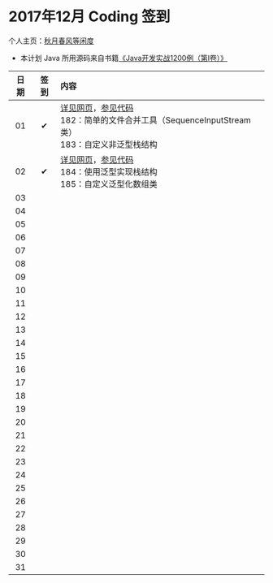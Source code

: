# 2017年12月 Coding 签到

个人主页：<a href="http://renkaigis.com/" target="_blank">秋月春风等闲度</a>

- 本计划 Java 所用源码来自书籍<a href="https://book.douban.com/subject/5417003/" target="_blank">《Java开发实战1200例（第Ⅰ卷）》</a>

| 日期 | 签到 | 内容 |
| :---: | :---: | :--- |
| 01 | ✔ | <a href="http://blog.renkaigis.com/KeepCoding/2017/12/01" target="_blank">详见网页</a>，<a href="https://github.com/renkaigis/KeepCoding/tree/master/2017/12/01" target="_blank">参见代码</a><br>182：简单的文件合并工具（SequenceInputStream 类）<br>183：自定义非泛型栈结构 |
| 02 | ✔ | <a href="http://blog.renkaigis.com/KeepCoding/2017/12/02" target="_blank">详见网页</a>，<a href="https://github.com/renkaigis/KeepCoding/tree/master/2017/12/02" target="_blank">参见代码</a><br>184：使用泛型实现栈结构<br>185：自定义泛型化数组类 |
| 03 |  | <a href="http://blog.renkaigis.com/KeepCoding/2017/12/03" target="_blank"></a><a href="https://github.com/renkaigis/KeepCoding/tree/master/2017/12/03" target="_blank"></a><br> |
| 04 |  | <a href="http://blog.renkaigis.com/KeepCoding/2017/12/04" target="_blank"></a><a href="https://github.com/renkaigis/KeepCoding/tree/master/2017/12/04" target="_blank"></a><br> |
| 05 |  | <a href="http://blog.renkaigis.com/KeepCoding/2017/12/05" target="_blank"></a><a href="https://github.com/renkaigis/KeepCoding/tree/master/2017/12/05" target="_blank"></a><br> |
| 06 |  | <a href="http://blog.renkaigis.com/KeepCoding/2017/12/06" target="_blank"></a><a href="https://github.com/renkaigis/KeepCoding/tree/master/2017/12/06" target="_blank"></a><br> |
| 07 |  | <a href="http://blog.renkaigis.com/KeepCoding/2017/12/07" target="_blank"></a><a href="https://github.com/renkaigis/KeepCoding/tree/master/2017/12/07" target="_blank"></a><br> |
| 08 |  | <a href="http://blog.renkaigis.com/KeepCoding/2017/12/08" target="_blank"></a><a href="https://github.com/renkaigis/KeepCoding/tree/master/2017/12/08" target="_blank"></a><br> |
| 09 |  | <a href="http://blog.renkaigis.com/KeepCoding/2017/12/09" target="_blank"></a><a href="https://github.com/renkaigis/KeepCoding/tree/master/2017/12/09" target="_blank"></a><br> |
| 10 |  | <a href="http://blog.renkaigis.com/KeepCoding/2017/12/10" target="_blank"></a><a href="https://github.com/renkaigis/KeepCoding/tree/master/2017/12/10" target="_blank"></a><br> |
| 11 |  | <a href="http://blog.renkaigis.com/KeepCoding/2017/12/11" target="_blank"></a><a href="https://github.com/renkaigis/KeepCoding/tree/master/2017/12/11" target="_blank"></a><br> |
| 12 |  | <a href="http://blog.renkaigis.com/KeepCoding/2017/12/12" target="_blank"></a><a href="https://github.com/renkaigis/KeepCoding/tree/master/2017/12/12" target="_blank"></a><br> |
| 13 |  | <a href="http://blog.renkaigis.com/KeepCoding/2017/12/13" target="_blank"></a><a href="https://github.com/renkaigis/KeepCoding/tree/master/2017/12/13" target="_blank"></a><br> |
| 14 |  | <a href="http://blog.renkaigis.com/KeepCoding/2017/12/14" target="_blank"></a><a href="https://github.com/renkaigis/KeepCoding/tree/master/2017/12/14" target="_blank"></a><br> |
| 15 |  | <a href="http://blog.renkaigis.com/KeepCoding/2017/12/15" target="_blank"></a><a href="https://github.com/renkaigis/KeepCoding/tree/master/2017/12/15" target="_blank"></a><br> |
| 16 |  | <a href="http://blog.renkaigis.com/KeepCoding/2017/12/16" target="_blank"></a><a href="https://github.com/renkaigis/KeepCoding/tree/master/2017/12/16" target="_blank"></a><br> |
| 17 |  | <a href="http://blog.renkaigis.com/KeepCoding/2017/12/17" target="_blank"></a><a href="https://github.com/renkaigis/KeepCoding/tree/master/2017/12/17" target="_blank"></a><br> |
| 18 |  | <a href="http://blog.renkaigis.com/KeepCoding/2017/12/18" target="_blank"></a><a href="https://github.com/renkaigis/KeepCoding/tree/master/2017/12/18" target="_blank"></a><br> |
| 19 |  | <a href="http://blog.renkaigis.com/KeepCoding/2017/12/19" target="_blank"></a><a href="https://github.com/renkaigis/KeepCoding/tree/master/2017/12/19" target="_blank"></a><br> |
| 20 |  | <a href="http://blog.renkaigis.com/KeepCoding/2017/12/20" target="_blank"></a><a href="https://github.com/renkaigis/KeepCoding/tree/master/2017/12/20" target="_blank"></a><br> |
| 21 |  | <a href="http://blog.renkaigis.com/KeepCoding/2017/12/21" target="_blank"></a><a href="https://github.com/renkaigis/KeepCoding/tree/master/2017/12/21" target="_blank"></a><br> |
| 22 |  | <a href="http://blog.renkaigis.com/KeepCoding/2017/12/22" target="_blank"></a><a href="https://github.com/renkaigis/KeepCoding/tree/master/2017/12/22" target="_blank"></a><br> |
| 23 |  | <a href="http://blog.renkaigis.com/KeepCoding/2017/12/23" target="_blank"></a><a href="https://github.com/renkaigis/KeepCoding/tree/master/2017/12/23" target="_blank"></a><br> |
| 24 |  | <a href="http://blog.renkaigis.com/KeepCoding/2017/12/24" target="_blank"></a><a href="https://github.com/renkaigis/KeepCoding/tree/master/2017/12/24" target="_blank"></a><br> |
| 25 |  | <a href="http://blog.renkaigis.com/KeepCoding/2017/12/25" target="_blank"></a><a href="https://github.com/renkaigis/KeepCoding/tree/master/2017/12/25" target="_blank"></a><br> |
| 26 |  | <a href="http://blog.renkaigis.com/KeepCoding/2017/12/26" target="_blank"></a><a href="https://github.com/renkaigis/KeepCoding/tree/master/2017/12/26" target="_blank"></a><br> |
| 27 |  | <a href="http://blog.renkaigis.com/KeepCoding/2017/12/27" target="_blank"></a><a href="https://github.com/renkaigis/KeepCoding/tree/master/2017/12/27" target="_blank"></a><br> |
| 28 |  | <a href="http://blog.renkaigis.com/KeepCoding/2017/12/28" target="_blank"></a><a href="https://github.com/renkaigis/KeepCoding/tree/master/2017/12/28" target="_blank"></a><br> |
| 29 |  | <a href="http://blog.renkaigis.com/KeepCoding/2017/12/29" target="_blank"></a><a href="https://github.com/renkaigis/KeepCoding/tree/master/2017/12/29" target="_blank"></a><br> |
| 30 |  | <a href="http://blog.renkaigis.com/KeepCoding/2017/12/30" target="_blank"></a><a href="https://github.com/renkaigis/KeepCoding/tree/master/2017/12/30" target="_blank"></a><br> |
| 31 |  | <a href="http://blog.renkaigis.com/KeepCoding/2017/12/31" target="_blank"></a><a href="https://github.com/renkaigis/KeepCoding/tree/master/2017/12/31" target="_blank"></a><br> |